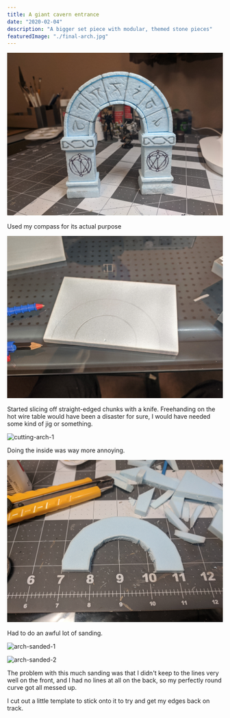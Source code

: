 ```yaml
---
title: A giant cavern entrance
date: "2020-02-04"
description: "A bigger set piece with modular, themed stone pieces"
featuredImage: "./final-arch.jpg"
---
```


![final-arch](final-arch.jpg)

Used my compass for its actual purpose 

![arch-top-drawn-on-foam](arch-top-drawn-on-foam.jpg)

Started slicing off straight-edged chunks with a knife. Freehanding on the hot wire table would have been a disaster for sure, I would have needed some kind of jig or something.

![cutting-arch-1](cutting-arch-1.jpg)

Doing the inside was way more annoying.

![cutting-arch-2](cutting-arch-2.jpg)

Had to do an awful lot of sanding.

![arch-sanded-1](arch-sanded-1.jpg)

![arch-sanded-2](arch-sanded-2.jpg)

The problem with this much sanding was that I didn't keep to the lines very well on the front, and I had no lines at all on the back, so my perfectly round curve got all messed up.

I cut out a little template to stick onto it to try and get my edges back on track.